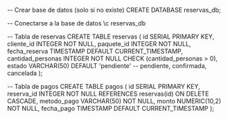 -- Crear base de datos (solo si no existe)
CREATE DATABASE reservas_db;

-- Conectarse a la base de datos
\c reservas_db

-- Tabla de reservas
CREATE TABLE reservas (
  id SERIAL PRIMARY KEY,
  cliente_id INTEGER NOT NULL,
  paquete_id INTEGER NOT NULL,
  fecha_reserva TIMESTAMP DEFAULT CURRENT_TIMESTAMP,
  cantidad_personas INTEGER NOT NULL CHECK (cantidad_personas > 0),
  estado VARCHAR(50) DEFAULT 'pendiente'  -- pendiente, confirmada, cancelada
);

-- Tabla de pagos
CREATE TABLE pagos (
  id SERIAL PRIMARY KEY,
  reserva_id INTEGER NOT NULL REFERENCES reservas(id) ON DELETE CASCADE,
  metodo_pago VARCHAR(50) NOT NULL,
  monto NUMERIC(10,2) NOT NULL,
  fecha_pago TIMESTAMP DEFAULT CURRENT_TIMESTAMP
);
